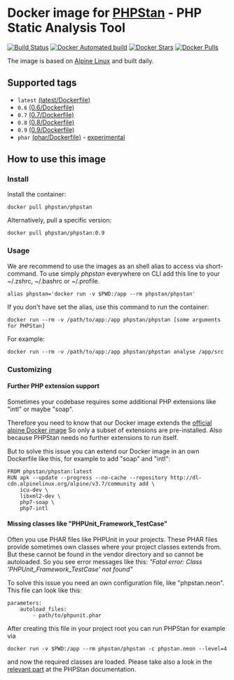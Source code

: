 # Docker image for [PHPStan](https://github.com/phpstan/phpstan) - PHP Static Analysis Tool

[![Build Status](https://travis-ci.org/phpstan/docker-image.svg?branch=master)](https://travis-ci.org/phpstan/docker-image)
[![Docker Automated build](https://img.shields.io/docker/automated/phpstan/phpstan.svg)](https://hub.docker.com/r/phpstan/phpstan/)
[![Docker Stars](https://img.shields.io/docker/stars/phpstan/phpstan.svg)](https://hub.docker.com/r/phpstan/phpstan/)
[![Docker Pulls](https://img.shields.io/docker/pulls/phpstan/phpstan.svg)](https://hub.docker.com/r/phpstan/phpstan/)

The image is based on [Alpine Linux](https://alpinelinux.org/) and built daily.

## Supported tags

- `latest` [(latest/Dockerfile)](latest/Dockerfile)
- `0.6` [(0.6/Dockerfile)](0.6/Dockerfile)
- `0.7` [(0.7/Dockerfile)](0.7/Dockerfile)
- `0.8` [(0.8/Dockerfile)](0.8/Dockerfile)
- `0.9` [(0.9/Dockerfile)](0.9/Dockerfile)
- `phar` [(phar/Dockerfile)](phar/Dockerfile) - [experimental](https://github.com/phpstan/docker-image/issues/5)

## How to use this image

### Install

Install the container:

```
docker pull phpstan/phpstan
```

Alternatively, pull a specific version:

```
docker pull phpstan/phpstan:0.9
```

### Usage

We are recommend to use the images as an shell alias to access via short-command.
To use simply *phpstan* everywhere on CLI add this line to your ~/.zshrc, ~/.bashrc or ~/.profile.

```
alias phpstan='docker run -v $PWD:/app --rm phpstan/phpstan'
```

If you don't have set the alias, use this command to run the container:

```
docker run --rm -v /path/to/app:/app phpstan/phpstan [some arguments for PHPStan]
```

For example:

```
docker run --rm -v /path/to/app:/app phpstan/phpstan analyse /app/src
```

### Customizing

#### Further PHP extension support
Sometimes your codebase requires some additional PHP extensions like "intl"
or maybe "soap". 

Therefore you need to know that our Docker image extends the [official alpine Docker image](https://github.com/gliderlabs/docker-alpine)
So only a subset of extensions are pre-installed. Also because PHPStan needs no further extensions to run itself.

But to solve this issue you can extend our Docker image in an own Dockerfile like this, for example to add "soap" and "intl":

```
FROM phpstan/phpstan:latest
RUN apk --update --progress --no-cache --repository http://dl-cdn.alpinelinux.org/alpine/v3.7/community add \
    icu-dev \
    libxml2-dev \
    php7-soap \
    php7-intl
```

#### Missing classes like "PHPUnit_Framework_TestCase"

Often you use PHAR files like PHPUnit in your projects. These PHAR files provide sometimes own classes 
where your project classes extends from. But these cannot be found in
the vendor directory and so cannot be autoloaded. So you see error messages like this:
*"Fatal error: Class 'PHPUnit_Framework_TestCase' not found"*

To solve this issue you need an own configuration file, like "phpstan.neon".
This file can look like this:

```
parameters:
	autoload_files:
		- path/to/phpunit.phar
```

After creating this file in your project root you can run PHPStan for example via

```
docker run -v $PWD:/app --rm phpstan/phpstan -c phpstan.neon --level=4
```

and now the required classes are loaded. Please take also a look in the [relevant part](https://github.com/phpstan/phpstan#autoloading) at the PHPStan documentation.
